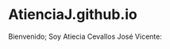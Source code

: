 # AtienciaJ.github.io
</head>
<body>
    <div class="welcome-text">
        Bienvenido; Soy Atiecia Cevallos José Vicente:
    </div>
    <img src=""https://i.imgur.com/cM7iSPc.jpg">
</body>
</html>
